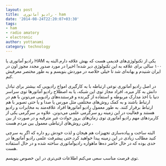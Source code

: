 ```yaml
---
layout: post
title:  رادیو آماتوری - ham
date: '2014-08-24T22:20:07+03:30'
tags:
- ham
- radio amatory
- electronic
author: yottanami
category: technology
---
```


رادیو آماتوری یا HAM یکی از تکنولوژی‌های قدیمی‌ هست که بهش علاقه دارم.البته یه ۱۰۰ سالی برای علاقه به این تکنولوژی دیر شده! اخیرا در مورد صدور مجدد مجوز اون در ایران شنیدم و بهانه‌ای شد تا خیلی خلاصه در موردش بنویسم و به طور مختصر معرفیش کنم.


در اصل رادیو آماتوری نوعی ارتباطه با به کارگیری امواج رادیویی که بیشتر برای تبادل دانش به کار میره، افراد مجاز توی این شبکه، یا به اصطلاح رادیو آماتورها توی سراسر دنیا با اخذ مدارک مربوطه و استفاده از گیرنده و فرستنده‌های رادیویی می‌تونن با هم در ارتباط باشند و به کمک روش‌های مختلفی مثل مورس یا صدا و یا حتی تصویر با هم ارتباط برقرار کنند. به طور معمول رادیو آماتورها افراد علاقه‌مند به مخابرات و رادیو هستند و فعالیت در این زمینه رو سرگرمی علمی می‌دونن. 
علاوه بر سرگرمی یکی از کاربردهای مهم رادیو آماتوری توی زمان‌‌های بروز حوادث غیر مترقبه و در صورت از بین رفتن روش‌های ارتباطی معمول بین مردم هست .

البته ساخت و پیاده‌سازی تجهیزات هم هیجان و لذت خودش رو داره که اگر یه سرچی کنید مطالب زیادی در این زمینه پیدا خواهید کرد.حتی پیشرفت علمی رادیو آماتور‌ها در حدی بوده که در حال حاضر ده‌ها ماهواره رادیو‌آماتوری ساخته شده و در حال استفاده هست.


توی فرصت مناسب سعی می‌کنم اطلاعات فنی‌تری در این خصوص بنویسم. 



